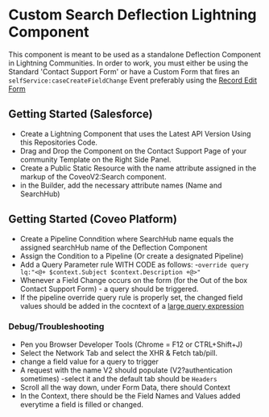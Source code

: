 # Custom Search Deflection Lightning Component

This component is meant to be used as a standalone Deflection Component in Lightning Communities. In order to work, you must either be using the Standard 'Contact Support Form' or have a Custom Form that fires an `selfService:caseCreateFieldChange` Event preferably using the [Record Edit Form](https://developer.salesforce.com/docs/component-library/bundle/lightning:recordEditForm/example)

## Getting Started (Salesforce)

- Create a Lightning Component that uses the Latest API Version Using this Repositories Code.
- Drag and Drop the Component on the Contact Support Page of your community Template on the Right Side Panel.
- Create a Public Static Resource with the name attribute assigned in the markup of the CoveoV2:Search component.
- in the Builder, add the necessary attribute names (Name and SearchHub)

## Getting Started (Coveo Platform)
- Create a Pipeline Conndition where SearchHub name equals the assigned searchHub name of the Deflection Component
- Assign the Condition to a Pipeline (Or create a designated Pipeline)
- Add a Query Parameter rule WITH CODE as follows:
   -`override query lq:"<@+ $context.Subject $context.Description +@>"`
- Whenever a Field Change occurs on the form (for the Out of the box Contact Support Form) - a query should be triggered.
- If the pipeline override query rule is properly set, the changed field values should be added in the cocntext of a [large query expression](https://docs.coveo.com/en/214/glossary/large-query-expression)

### Debug/Troubleshooting
- Pen you Browser Developer Tools (Chrome = F12 or CTRL+Shift+J)
- Select the Network Tab and select the XHR & Fetch tab/pill.
- change a field value for a query to trigger
- A request with the name V2 should populate (V2?authentication sometimes)
-select it and the default tab should be `Headers`
- Scroll all the way down, under Form Data, there should Context
- In the Context, there should be the Field Names and Values added everytime a field is filled or changed.
